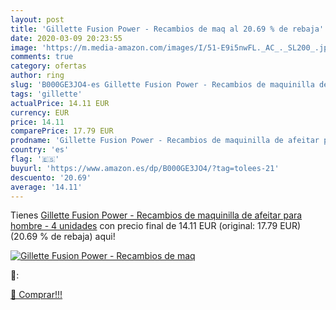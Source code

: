 ```yaml
---
layout: post
title: 'Gillette Fusion Power - Recambios de maq al 20.69 % de rebaja'
date: 2020-03-09 20:23:55
image: 'https://m.media-amazon.com/images/I/51-E9i5nwFL._AC_._SL200_.jpg'
comments: true
category: ofertas
author: ring
slug: 'B000GE3JO4-es Gillette Fusion Power - Recambios de maquinilla de afeitar...'
tags: 'gillette'
actualPrice: 14.11 EUR
currency: EUR
price: 14.11
comparePrice: 17.79 EUR
prodname: 'Gillette Fusion Power - Recambios de maquinilla de afeitar para hombre - 4 unidades'
country: 'es'
flag: '🇪🇸'
buyurl: 'https://www.amazon.es/dp/B000GE3JO4/?tag=tolees-21'
descuento: '20.69'
average: '14.11'
---
```


Tienes [Gillette Fusion Power - Recambios de maquinilla de afeitar para hombre - 4 unidades](https://www.amazon.es/dp/B000GE3JO4/?tag=tolees-21) con precio final de  14.11 EUR (original: 17.79 EUR) (20.69 %  de rebaja) aqui!

[![Gillette Fusion Power - Recambios de maq](https://m.media-amazon.com/images/I/51-E9i5nwFL._AC_._SL200_.jpg)](https://www.amazon.es/dp/B000GE3JO4/?tag=tolees-21)

🔎:


[🛒 Comprar!!!](https://www.amazon.es/dp/B000GE3JO4/?tag=tolees-21)
